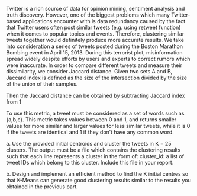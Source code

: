 Twitter is a rich source of data for opinion mining,
sentiment analysis and truth discovery. However, one of
the biggest problems which many Twitter-based
applications encounter with is data redundancy caused by
the fact that Twitter users often post similar tweets (e.g.
using retweet function) when it comes to popular topics
and events. Therefore, clustering similar tweets together
would definitely produce more accurate results.
We take into consideration a series of tweets posted
during the Boston Marathon Bombing event in April 15,
2013. During this terrorist plot, misinformation spread
widely despite efforts by users and experts to correct
rumors which were inaccurate.
In order to compare different tweets and measure their
dissimilarity, we consider Jaccard distance. Given two sets
A and B, Jaccard index is defined as the size of the
intersection divided by the size of the union of their
samples.

Then the Jaccard distance can be obtained by subtracting Jaccard index from 1

To use this metric, a tweet must be considered as a set of words such as {a,b,c}. This metric takes values between 0 and 1, and returns
smaller values for more similar and larger values for less similar tweets, while it is 0 if the tweets
are identical and 1 if they don’t have any common word.

a. Use the provided initial centroids and cluster the tweets in K = 25 clusters. The output must
be a file which contains the clustering results such that each line represents a cluster in the
form of: cluster_id: a list of tweet IDs which belong to this cluster. Include this file in your
report.

b. Design and implement an efficient method to find the K initial centres so that K-Means can
generate good clustering results similar to the results you obtained in the previous part.
